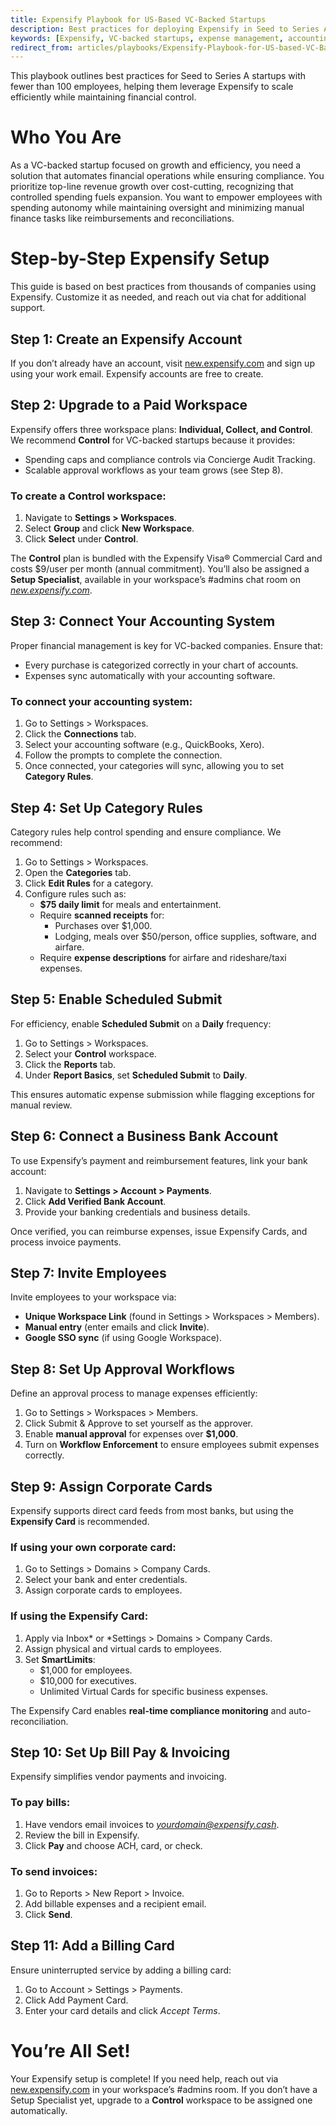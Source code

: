 ```yaml
---
title: Expensify Playbook for US-Based VC-Backed Startups
description: Best practices for deploying Expensify in Seed to Series A startups to streamline expense management and optimize financial operations.
keywords: [Expensify, VC-backed startups, expense management, accounting integration, financial automation]
redirect_from: articles/playbooks/Expensify-Playbook-for-US-based-VC-Backed-Startups/
---
```

<div id="expensify-classic" markdown="1">

This playbook outlines best practices for Seed to Series A startups with fewer than 100 employees, helping them leverage Expensify to scale efficiently while maintaining financial control.

# Who You Are
As a VC-backed startup focused on growth and efficiency, you need a solution that automates financial operations while ensuring compliance. You prioritize top-line revenue growth over cost-cutting, recognizing that controlled spending fuels expansion. You want to empower employees with spending autonomy while maintaining oversight and minimizing manual finance tasks like reimbursements and reconciliations.

# Step-by-Step Expensify Setup
This guide is based on best practices from thousands of companies using Expensify. Customize it as needed, and reach out via chat for additional support.

## Step 1: Create an Expensify Account
If you don’t already have an account, visit [new.expensify.com](https://new.expensify.com) and sign up using your work email. Expensify accounts are free to create.

## Step 2: Upgrade to a Paid Workspace
Expensify offers three workspace plans: **Individual, Collect, and Control**. We recommend **Control** for VC-backed startups because it provides:
- Spending caps and compliance controls via Concierge Audit Tracking.
- Scalable approval workflows as your team grows (see Step 8).

### To create a Control workspace:
1. Navigate to **Settings > Workspaces**.
2. Select **Group** and click **New Workspace**.
3. Click **Select** under **Control**.

The **Control** plan is bundled with the Expensify Visa® Commercial Card and costs $9/user per month (annual commitment). You’ll also be assigned a **Setup Specialist**, available in your workspace’s #admins chat room on *[new.expensify.com](https://new.expensify.com)*.

## Step 3: Connect Your Accounting System
Proper financial management is key for VC-backed companies. Ensure that:
- Every purchase is categorized correctly in your chart of accounts.
- Expenses sync automatically with your accounting software.

### To connect your accounting system:
1. Go to Settings > Workspaces.
2. Click the **Connections** tab.
3. Select your accounting software (e.g., QuickBooks, Xero).
4. Follow the prompts to complete the connection.
5. Once connected, your categories will sync, allowing you to set **Category Rules**.

## Step 4: Set Up Category Rules
Category rules help control spending and ensure compliance. We recommend:
1. Go to Settings > Workspaces.
2. Open the **Categories** tab.
3. Click **Edit Rules** for a category.
4. Configure rules such as:
   - **$75 daily limit** for meals and entertainment.
   - Require **scanned receipts** for:
     - Purchases over $1,000.
     - Lodging, meals over $50/person, office supplies, software, and airfare.
   - Require **expense descriptions** for airfare and rideshare/taxi expenses.

## Step 5: Enable Scheduled Submit
For efficiency, enable **Scheduled Submit** on a **Daily** frequency:
1. Go to Settings > Workspaces.
2. Select your **Control** workspace.
3. Click the **Reports** tab.
4. Under **Report Basics**, set **Scheduled Submit** to **Daily**.

This ensures automatic expense submission while flagging exceptions for manual review.

## Step 6: Connect a Business Bank Account
To use Expensify’s payment and reimbursement features, link your bank account:
1. Navigate to **Settings > Account > Payments**.
2. Click **Add Verified Bank Account**.
3. Provide your banking credentials and business details.

Once verified, you can reimburse expenses, issue Expensify Cards, and process invoice payments.

## Step 7: Invite Employees
Invite employees to your workspace via:
- **Unique Workspace Link** (found in Settings > Workspaces > Members).
- **Manual entry** (enter emails and click **Invite**).
- **Google SSO sync** (if using Google Workspace).

## Step 8: Set Up Approval Workflows
Define an approval process to manage expenses efficiently:
1. Go to Settings > Workspaces > Members.
2. Click Submit & Approve to set yourself as the approver.
3. Enable **manual approval** for expenses over **$1,000**.
4. Turn on **Workflow Enforcement** to ensure employees submit expenses correctly.

## Step 9: Assign Corporate Cards
Expensify supports direct card feeds from most banks, but using the **Expensify Card** is recommended.

### If using your own corporate card:
1. Go to Settings > Domains > Company Cards.
2. Select your bank and enter credentials.
3. Assign corporate cards to employees.

### If using the Expensify Card:
1. Apply via Inbox* or *Settings > Domains > Company Cards.
2. Assign physical and virtual cards to employees.
3. Set **SmartLimits**:
   - $1,000 for employees.
   - $10,000 for executives.
   - Unlimited Virtual Cards for specific business expenses.

The Expensify Card enables **real-time compliance monitoring** and auto-reconciliation.

## Step 10: Set Up Bill Pay & Invoicing
Expensify simplifies vendor payments and invoicing.

### To pay bills:
1. Have vendors email invoices to *yourdomain@expensify.cash*.
2. Review the bill in Expensify.
3. Click **Pay** and choose ACH, card, or check.

### To send invoices:
1. Go to Reports > New Report > Invoice.
2. Add billable expenses and a recipient email.
3. Click **Send**.

## Step 11: Add a Billing Card
Ensure uninterrupted service by adding a billing card:
1. Go to Account > Settings > Payments.
2. Click Add Payment Card.
3. Enter your card details and click *Accept Terms*.

# You’re All Set!
Your Expensify setup is complete! If you need help, reach out via [new.expensify.com](https://new.expensify.com) in your workspace’s #admins room. If you don’t have a Setup Specialist yet, upgrade to a **Control** workspace to be assigned one automatically.

</div>
